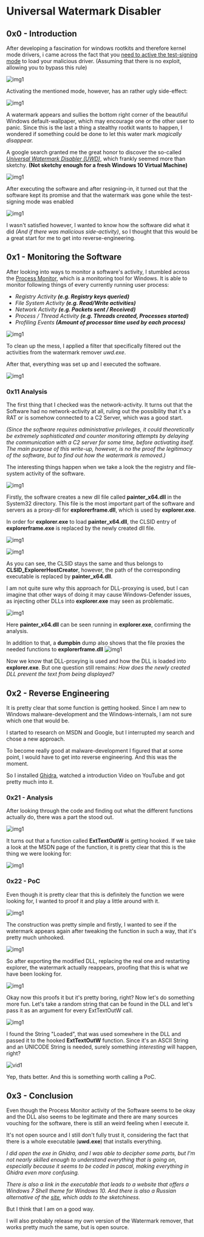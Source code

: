 # Universal Watermark Disabler 

## 0x0 - Introduction
After developing a fascination for windows rootkits and therefore kernel mode drivers, i came across the fact that you [need to active the test-signing mode](https://learn.microsoft.com/en-us/windows-hardware/drivers/install/installing-an-unsigned-driver-during-development-and-test) to load your malicious driver. (Assuming that there is no exploit, allowing you to bypass this rule)

![img1](assets/win10-install-unsigned-drivers-testing-mode-on.jpg)

Activating the mentioned mode, however, has an rather ugly side-effect: 

![img1](assets/Pasted%20image%2020230630203005.png)

A watermark appears and sullies the bottom right corner of the beautiful Windows default-wallpaper, which may encourage one or the other user to panic. Since this is the last a thing a stealthy rootkit wants to happen, I wondered if something could be done to let this water mark *magically disappear.*

A google search granted me the great honor to discover the so-called *[Universal Watermark Disabler (UWD)](https://winaero.com/download-universal-watermark-disabler/)*, which frankly seemed more than sketchy. **(Not sketchy enough for a fresh Windows 10 Virtual Machine)**

![img1](assets/Pasted%20image%2020230630202924.png)

After executing the software and after resigning-in, it turned out that the software kept its promise and that the watermark was gone while the test-signing mode was enabled

![img1](assets/Pasted%20image%2020230630203407.png)

I wasn't satisfied however, I wanted to know how the software did what it did *(And if there was malicious side-activity)*, so I thought that this would be a great start for me to get into reverse-engineering.

## 0x1 - Monitoring the Software

After looking into ways to monitor a software's activity, I stumbled across the [Process Monitor](https://learn.microsoft.com/en-us/sysinternals/downloads/procmon), which is a monitoring tool for Windows. It is able to monitor following things of every currently running user process:

- *Registry Activity **(e.g. Registry keys queried)***
- *File System Activity **(e.g. Read/Write activities)***
- *Network Activity **(e.g. Packets sent / Received)***
- *Process / Thread Activity **(e.g. Threads created, Processes started)***
- *Profiling Events **(Amount of processor time used by each process)***

![img1](assets/Pasted%20image%2020230630205344.png)

To clean up the mess, I applied a filter that specifically filtered out the activities from the watermark remover *uwd.exe*.

After that, everything was set up and I executed the software.

![img1](assets/Pasted%20image%2020230630210331.png)

### 0x11  Analysis

The first thing that I checked was the network-activity. It turns out that the Software had no network-activity at all, ruling out the possibility that it's a RAT or is somehow connected to a C2 Server, which was a good start.

*(Since the software requires administrative privileges, it could theoretically be extremely sophisticated and counter monitoring attempts by delaying the communication with a C2 server for some time, before activating itself. The main purpose of this write-up, however, is no the proof the legitimacy of the software, but to find out how the watermark is removed.)*

The interesting things happen when we take a look the the registry and file-system activity of the software.

![img1](assets/Pasted%20image%2020230630212242.png)

Firstly, the software creates a new dll file called **painter_x64.dll** in the System32 directory. This file is the most important part of the software and servers as a proxy-dll for **explorerframe.dll**, which is used by **explorer.exe**. 

In order for **explorer.exe** to load **painter_x64.dll**, the CLSID entry of **explorerframe.exe** is replaced by the newly created dll file.

![img1](assets/Pasted%20image%2020230630212947.png)

![img1](assets/Pasted%20image%2020230630214120.png)

As you can see, the CLSID stays the same and thus belongs to **CLSID_ExplorerHostCreator**, however, the path of the corresponding executable is replaced by **painter_x64.dll**.

I am not quite sure why this approach for DLL-proxying is used, but I can imagine that other ways of doing it may cause Windows-Defender issues, as injecting other DLLs into **explorer.exe** may seen as problematic.

![img1](assets/Pasted%20image%2020230630214813.png)

Here **painter_x64.dll** can be seen running in **explorer.exe**, confirming the analysis. 

In addition to that, a **dumpbin** dump also shows that the file proxies the needed functions to **explorerframe.dll** 
![img1](assets/Pasted%20image%2020230630215133.png)

Now we know that DLL-proxying is used and how the DLL is loaded into **explorer.exe**. But one question still remains: *How does the newly created DLL prevent the text from being displayed?*

## 0x2 - Reverse Engineering
It is pretty clear that some function is getting hooked. Since I am new to Windows malware-development and the Windows-internals, I am not sure which one that would be.

I started to research on MSDN and Google, but I interrupted my search and chose a new approach.

To become really good at malware-development I figured that at some point, I would have to get into reverse engineering. And this was the moment.

So I installed [Ghidra](https://ghidra-sre.org/), watched a introduction Video on YouTube and got pretty much into it.

### 0x21 - Analysis 
After looking through the code and finding out what the different functions actually do, there was a part the stood out.

![img1](assets/Pasted%20image%2020230630221229.png)

It turns out that a function called **ExtTextOutW** is getting hooked. If we take a look at the MSDN page of the function, it is pretty clear that this is the thing we were looking for:

![img1](assets/Pasted%20image%2020230630221417.png)

### 0x22 - PoC
Even though it is pretty clear that this is definitely the function we were looking for, I wanted to proof it and play a little around with it.

![img1](assets/Pasted%20image%2020230630222220.png)

The construction was pretty simple and firstly, I wanted to see if the watermark appears again after tweaking the function in such a way, that it's pretty much unhooked.

![img1](assets/Pasted%20image%2020230630222542.png)

So after exporting the modified DLL, replacing the real one and restarting explorer, the watermark actually reappears, proofing that this is what we have been looking for.

![img1](assets/2023-06-30-22-30-44_trimmed.gif)

Okay now this proofs it but it's pretty boring, right? Now let's do something more fun. Let's take a random string that can be found in the DLL and let's pass it as an argument for every ExtTextOutW call.

![img1](assets/Pasted%20image%2020230630230245.png)

I found the String "Loaded", that was used somewhere in the DLL and passed it to the hooked **ExtTextOutW** function. Since it's an ASCII String and an UNICODE String is needed, surely something *interesting* will happen, right?

![vid1](assets/2023-06-30-23-08-20.gif)

Yep, thats better. And this is something worth calling a PoC.

## 0x3 - Conclusion
Even though the Process Monitor activity of the Software seems to be okay and the DLL also seems to be legitimate and there are many sources vouching for the software, there is still an weird feeling when I execute it.

It's not open source and I still don't fully trust it, considering the fact that there is a whole executable (**uwd.exe**) that installs everything.

*I did open the exe in Ghidra, and I was able to decipher some parts, but I'm not nearly skilled enough to understand everything that is going on, especially because it seems to be coded in pascal, making everything in Ghidra even more confusing.*

*There is also a link in the executable that leads to a website that offers a Windows 7 Shell theme for Windows 10. And there is also a Russian alternative of the [site](https://startisback.com), which adds to the sketchiness.*

But I think that I am on a good way.

I will also probably release my own version of the Watermark remover, that works pretty much the same, but is open source.

